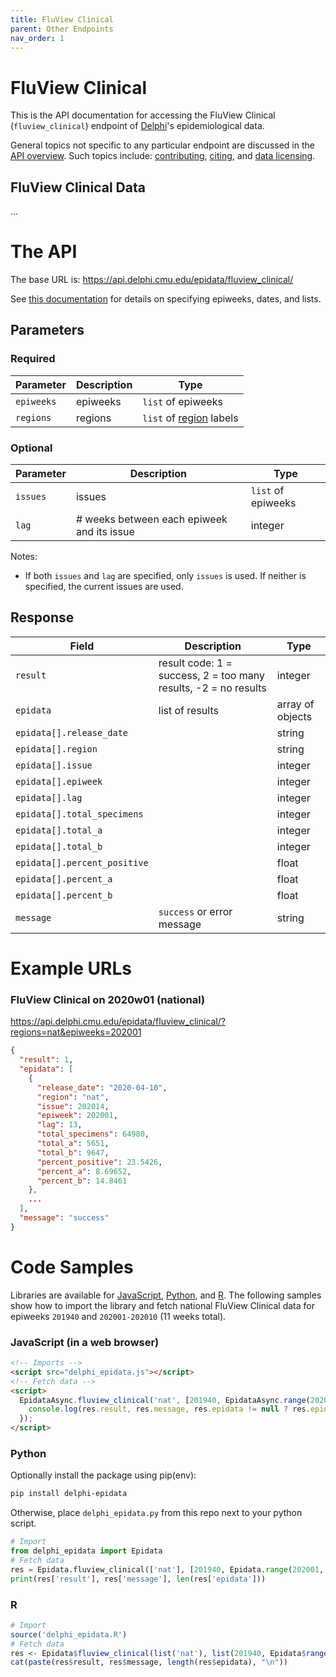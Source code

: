 ```yaml
---
title: FluView Clinical
parent: Other Endpoints
nav_order: 1
---
```


# FluView Clinical

This is the API documentation for accessing the FluView Clinical
(`fluview_clinical`) endpoint of [Delphi](https://delphi.cmu.edu/)'s
epidemiological data.

General topics not specific to any particular endpoint are discussed in the
[API overview](README.md). Such topics include:
[contributing](README.md#contributing), [citing](README.md#citing), and
[data licensing](README.md#data-licensing).

## FluView Clinical Data

... <!-- TODO -->

# The API

The base URL is: https://api.delphi.cmu.edu/epidata/fluview_clinical/

See [this documentation](README.md) for details on specifying epiweeks, dates, and lists.

## Parameters

### Required

| Parameter | Description | Type |
| --- | --- | --- |
| `epiweeks` | epiweeks | `list` of epiweeks |
| `regions` | regions | `list` of [region](https://github.com/cmu-delphi/delphi-epidata/blob/main/labels/regions.txt) labels |

### Optional

| Parameter | Description                                | Type               |
|-----------|--------------------------------------------|--------------------|
| `issues`  | issues                                     | `list` of epiweeks |
| `lag`     | # weeks between each epiweek and its issue | integer            |

Notes:
- If both `issues` and `lag` are specified, only `issues` is used.
If neither is specified, the current issues are used.

## Response

| Field                        | Description                                                     | Type             |
|------------------------------|-----------------------------------------------------------------|------------------|
| `result`                     | result code: 1 = success, 2 = too many results, -2 = no results | integer          |
| `epidata`                    | list of results                                                 | array of objects |
| `epidata[].release_date`     |                                                                 | string           |
| `epidata[].region`           |                                                                 | string           |
| `epidata[].issue`            |                                                                 | integer          |
| `epidata[].epiweek`          |                                                                 | integer          |
| `epidata[].lag`              |                                                                 | integer          |
| `epidata[].total_specimens`  |                                                                 | integer          |
| `epidata[].total_a`          |                                                                 | integer          |
| `epidata[].total_b`          |                                                                 | integer          |
| `epidata[].percent_positive` |                                                                 | float            |
| `epidata[].percent_a`        |                                                                 | float            |
| `epidata[].percent_b`        |                                                                 | float            |
| `message`                    | `success` or error message                                      | string           |

# Example URLs

### FluView Clinical on 2020w01 (national)
https://api.delphi.cmu.edu/epidata/fluview_clinical/?regions=nat&epiweeks=202001

```json
{
  "result": 1,
  "epidata": [
    {
      "release_date": "2020-04-10",
      "region": "nat",
      "issue": 202014,
      "epiweek": 202001,
      "lag": 13,
      "total_specimens": 64980,
      "total_a": 5651,
      "total_b": 9647,
      "percent_positive": 23.5426,
      "percent_a": 8.69652,
      "percent_b": 14.8461
    },
    ...
  ],
  "message": "success"
}
```


# Code Samples

Libraries are available for [JavaScript](https://github.com/cmu-delphi/delphi-epidata/blob/main/src/client/delphi_epidata.js), [Python](https://pypi.org/project/delphi-epidata/), and [R](https://github.com/cmu-delphi/delphi-epidata/blob/dev/src/client/delphi_epidata.R).
The following samples show how to import the library and fetch national FluView Clinical data for epiweeks `201940` and `202001-202010` (11 weeks total).

### JavaScript (in a web browser)

````html
<!-- Imports -->
<script src="delphi_epidata.js"></script>
<!-- Fetch data -->
<script>
  EpidataAsync.fluview_clinical('nat', [201940, EpidataAsync.range(202001, 202010)]).then((res) => {
    console.log(res.result, res.message, res.epidata != null ? res.epidata.length : 0);
  });
</script>
````

### Python

Optionally install the package using pip(env):
````bash
pip install delphi-epidata
````

Otherwise, place `delphi_epidata.py` from this repo next to your python script.

````python
# Import
from delphi_epidata import Epidata
# Fetch data
res = Epidata.fluview_clinical(['nat'], [201940, Epidata.range(202001, 202010)])
print(res['result'], res['message'], len(res['epidata']))
````

### R

````R
# Import
source('delphi_epidata.R')
# Fetch data
res <- Epidata$fluview_clinical(list('nat'), list(201940, Epidata$range(202001, 202010)))
cat(paste(res$result, res$message, length(res$epidata), "\n"))
````
